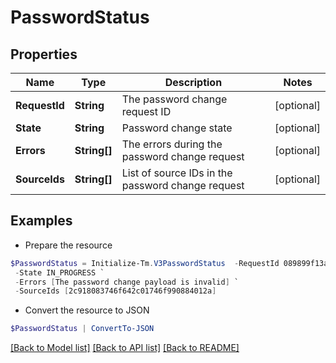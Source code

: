 # PasswordStatus
## Properties

Name | Type | Description | Notes
------------ | ------------- | ------------- | -------------
**RequestId** | **String** | The password change request ID | [optional] 
**State** | **String** | Password change state | [optional] 
**Errors** | **String[]** | The errors during the password change request | [optional] 
**SourceIds** | **String[]** | List of source IDs in the password change request | [optional] 

## Examples

- Prepare the resource
```powershell
$PasswordStatus = Initialize-Tm.V3PasswordStatus  -RequestId 089899f13a8f4da7824996191587bab9 `
 -State IN_PROGRESS `
 -Errors [The password change payload is invalid] `
 -SourceIds [2c918083746f642c01746f990884012a]
```

- Convert the resource to JSON
```powershell
$PasswordStatus | ConvertTo-JSON
```

[[Back to Model list]](../README.md#documentation-for-models) [[Back to API list]](../README.md#documentation-for-api-endpoints) [[Back to README]](../README.md)

